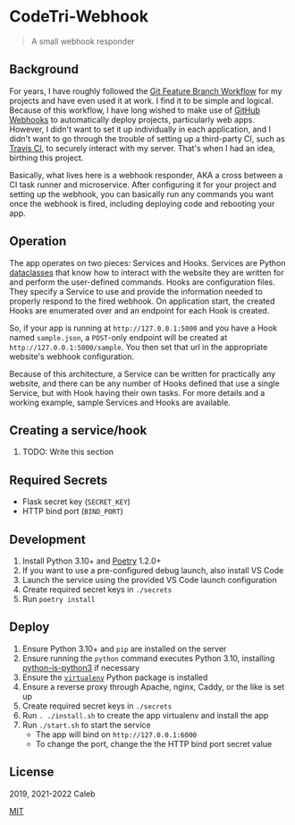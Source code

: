 # CodeTri-Webhook

> A small webhook responder

## Background

For years, I have roughly followed the [Git Feature Branch Workflow](https://www.atlassian.com/git/tutorials/comparing-workflows/feature-branch-workflow)
for my projects and have even used it at work. I find it to be simple and logical. Because of this workflow, I have long wished to
make use of [GitHub Webhooks](https://developer.github.com/webhooks/) to automatically deploy projects, particularly web apps.
However, I didn't want to set it up individually in each application, and I didn't want to go through the trouble of setting up a third-party CI,
such as [Travis CI](https://travis-ci.org/), to securely interact with my server. That's when I had an idea, birthing this project.

Basically, what lives here is a webhook responder, AKA a cross between a CI task runner and microservice. After configuring it for your project
and setting up the webhook, you can basically run any commands you want once the webhook is fired, including deploying code and rebooting your app.

## Operation

The app operates on two pieces: Services and Hooks. Services are Python [dataclasses](https://docs.python.org/3/library/dataclasses.html)
that know how to interact with the website they are written for and perform the user-defined commands. Hooks are configuration files.
They specify a Service to use and provide the information needed to properly respond to the fired webhook. On application start, the created Hooks
are enumerated over and an endpoint for each Hook is created.

So, if your app is running at `http://127.0.0.1:5000` and you have a Hook named `sample.json`, a `POST`-only endpoint will be created
at `http://127.0.0.1:5000/sample`. You then set that url in the appropriate website's webhook configuration.

Because of this architecture, a Service can be written for practically any website, and there can be any number of Hooks defined that use a single Service,
but with Hook having their own tasks. For more details and a working example, sample Services and Hooks are available.

## Creating a service/hook

1. TODO: Write this section

## Required Secrets

- Flask secret key (`SECRET_KEY`)
- HTTP bind port (`BIND_PORT`)

## Development

1. Install Python 3.10+ and [Poetry](https://python-poetry.org/) 1.2.0+
1. If you want to use a pre-configured debug launch, also install VS Code
1. Launch the service using the provided VS Code launch configuration
1. Create required secret keys in `./secrets`
1. Run `poetry install`

## Deploy

1. Ensure Python 3.10+ and `pip` are installed on the server
1. Ensure running the `python` command executes Python 3.10,
   installing [python-is-python3](https://packages.ubuntu.com/jammy/python-is-python3) if necessary
1. Ensure the [`virtualenv`](https://pypi.org/project/virtualenv/) Python package is installed
1. Ensure a reverse proxy through Apache, nginx, Caddy, or the like is set up
1. Create required secret keys in `./secrets`
1. Run `. ./install.sh` to create the app virtualenv and install the app
1. Run `./start.sh` to start the service
    - The app will bind on `http://127.0.0.1:6000`
    - To change the port, change the the HTTP bind port secret value

## License

2019, 2021-2022 Caleb

[MIT](LICENSE)
